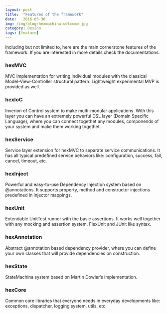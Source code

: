 ```yaml
---
layout: post
title:  "Features of the framework"
date:   2016-05-30
img: /img/blog/hexmachina-welcome.jpg
category: Design
tags: [feature]
---
```

Including but not limited to, here are the main cornerstone features of the framework. If you are interested in more details check the documentations.

<h3>hexMVC</h3>

MVC implementation for writing individual modules with the classical Model-View-Controller structural pattern. Lightweight experimental MVP is provided as well.

<h3>hexIoC</h3>

Inverion of Control system to make multi-modular applications. With this layer you can have an extremely powerful DSL layer (Domain Specific Language), where you can connect togethet any modules, componends of your system and make them working togethet.

<h3>hexService</h3>

Service layer extension for hexMVC to separate service communications. It has all typical predefined service behaviors like: configuration, success, fail, cancel, timeout, etc.

<h3>hexInject</h3>

Powerful and easy-to-use Dependency Injection system based on @annotations. It supports property, method and constructor injections predefined in injector mappings.

<h3>hexUnit</h3>

Extendable UnitTest runner with the basic assertions. It works well together with any mocking and assertion system. FlexUnit and JUnit like syntax.

<h3>hexAnnotation</h3>

Abstract @annotation based dependency provider, where you can define your own classes that will provide dependencies on construction.

<h3>hexState</h3>

StateMachina system based on Martin Dowler’s implementation.

<h3>hexCore</h3>

Common core libraries that everyone needs in everyday developments like: exceptions, dispatcher, logging system, utils, etc.
